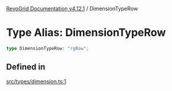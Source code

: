 [RevoGrid Documentation v4.12.1](README.md) / DimensionTypeRow

# Type Alias: DimensionTypeRow

```ts
type DimensionTypeRow: "rgRow";
```

## Defined in

[src/types/dimension.ts:1](https://github.com/revolist/revogrid/blob/d509c0063a76a472726c991b21f1c163442771b4/src/types/dimension.ts#L1)
